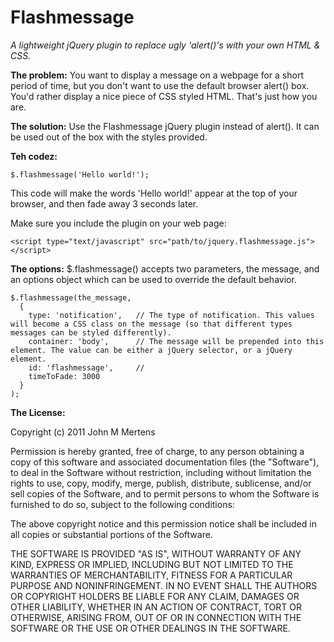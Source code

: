 # Flashmessage
_A lightweight jQuery plugin to replace ugly 'alert()'s with your own HTML & CSS._

**The problem:**  You want to display a message on a webpage for a short period of time, but you don't want to use the default browser alert() box. You'd rather display a nice piece of CSS styled HTML. That's just how you are.

**The solution:** Use the Flashmessage jQuery plugin instead of alert(). It can be used out of the box with the styles provided.

**Teh codez:**

    $.flashmessage('Hello world!');
This code will make the words 'Hello world!' appear at the top of your browser, and then fade away 3 seconds later.

Make sure you include the plugin on your web page:

    <script type="text/javascript" src="path/to/jquery.flashmessage.js"></script>

**The options:** $.flashmessage() accepts two parameters, the message, and an options object which can be used to override the default behavior.

    $.flashmessage(the_message,
      {
        type: 'notification',   // The type of notification. This values will become a CSS class on the message (so that different types messages can be styled differently).
        container: 'body',      // The message will be prepended into this element. The value can be either a jQuery selector, or a jQuery element.
        id: 'flashmessage',     //
        timeToFade: 3000
      }
    );

**The License:**

Copyright (c) 2011 John M Mertens

Permission is hereby granted, free of charge, to any person obtaining a copy of this software and associated documentation files (the "Software"), to deal in the Software without restriction, including without limitation the rights to use, copy, modify, merge, publish, distribute, sublicense, and/or sell copies of the Software, and to permit persons to whom the Software is furnished to do so, subject to the following conditions:

The above copyright notice and this permission notice shall be included in all copies or substantial portions of the Software.

THE SOFTWARE IS PROVIDED "AS IS", WITHOUT WARRANTY OF ANY KIND, EXPRESS OR IMPLIED, INCLUDING BUT NOT LIMITED TO THE WARRANTIES OF MERCHANTABILITY, FITNESS FOR A PARTICULAR PURPOSE AND NONINFRINGEMENT. IN NO EVENT SHALL THE AUTHORS OR COPYRIGHT HOLDERS BE LIABLE FOR ANY CLAIM, DAMAGES OR OTHER LIABILITY, WHETHER IN AN ACTION OF CONTRACT, TORT OR OTHERWISE, ARISING FROM, OUT OF OR IN CONNECTION WITH THE SOFTWARE OR THE USE OR OTHER DEALINGS IN THE SOFTWARE.